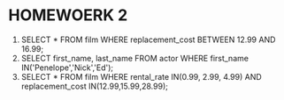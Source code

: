# HOMEWOERK 2
1. SELECT * FROM film WHERE replacement_cost BETWEEN 12.99 AND 16.99;
2. SELECT first_name, last_name FROM actor WHERE first_name IN('Penelope','Nick','Ed');
3. SELECT * FROM film WHERE rental_rate IN(0.99, 2.99, 4.99) AND replacement_cost IN(12.99,15.99,28.99); 
